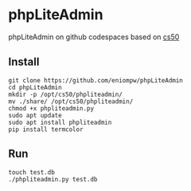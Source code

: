 # phpLiteAdmin

phpLiteAdmin on github codespaces based on [cs50](https://github.com/cs50/codespace/tree/main/opt/cs50/phpliteadmin)

## Install

```
git clone https://github.com/eniompw/phpLiteAdmin
cd phpLiteAdmin
mkdir -p /opt/cs50/phpliteadmin/
mv ./share/ /opt/cs50/phpliteadmin/
chmod +x phpliteadmin.py
sudo apt update
sudo apt install phpliteadmin
pip install termcolor
```
## Run
```
touch test.db
./phpliteadmin.py test.db
```
